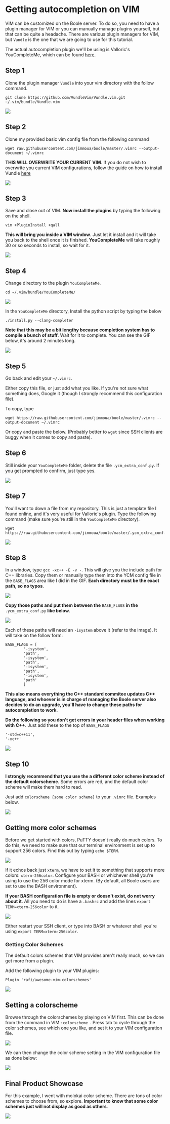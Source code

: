 # Getting autocompletion on VIM

VIM can be customized on the Boole server. To do so, you need to have a plugin
manager for VIM or you can manually manage plugins yourself, but that can be
quite a headache. There are various plugin managers for VIM, but `Vundle` is
the one that we are going to use for this tutorial.

The actual autocompletion plugin we'll be using is Valloric's YouCompleteMe,
which can be found [here](https://github.com/ycm-core/YouCompleteMe).

## Step 1

Clone the plugin manager `Vundle` into your vim directory with the follow
command.

```
git clone https://github.com/VundleVim/Vundle.vim.git ~/.vim/bundle/Vundle.vim
```

![](img/01.gif)

## Step 2

Clone my provided basic vim config file from the following command

```
wget raw.githubusercontent.com/jimmoua/boole/master/.vimrc --output-document ~/.vimrc
```

**THIS WILL OVERWRITE YOUR CURRENT VIM**. If you do not wish to overwrite you
current VIM configurations, follow the guide on how to install Vundle
[here](https://github.com/VundleVim/Vundle.vim)

![](img/02.gif)

## Step 3

Save and close out of VIM. **Now install the plugins** by typing the following
on the shell.

```
vim +PluginInstall +qall
```

**This will bring you inside a VIM window**. Just let it install and it will
take you back to the shell once it is finished. **YouCompleteMe** will take
roughly 30 or so seconds to install, so wait for it.

![](img/03.gif)

## Step 4

Change directory to the plugin `YouCompleteMe`.

```
cd ~/.vim/bundle/YouCompleteMe/
```

![](img/04.gif)

In the `YouCompleteMe` directory, Install the python script by typing the below

```
./install.py --clang-completer
```

**Note that this may be a bit lengthy because completion system has to compile
a bunch of stuff**. Wait for it to complete. You can see the GIF below, it's
around 2 minutes long.

![](img/05.gif)

## Step 5

Go back and edit your `~/.vimrc`.

Either copy this file, or just add what you like. If you're not sure what
something does, Google it (though I strongly recommend this configuration file).

To copy, type
```
wget https://raw.githubusercontent.com/jimmoua/boole/master/.vimrc --output-document ~/.vimrc
```

Or copy and paste the below. (Probably better to `wget` since SSH clients are
buggy when it comes to copy and paste).

## Step 6

Still inside your `YouCompleteMe` folder, delete the file `.ycm_extra_conf.py`.
If you get prompted to confirm, just type yes.

![](img/06.gif)

## Step 7

You'll want to down a file from my repository. This is just a template file I
found online, and it's very useful for Valloric's plugin. Type the following
command (make sure you're still in the `YouCompleteMe` directory).

```
wget https://raw.githubusercontent.com/jimmoua/boole/master/.ycm_extra_conf.py
```

![](img/07.gif)

## Step 8

In a window, type `gcc -xc++ -E -v -`. This will give you the include path for
C++ libraries. Copy them or manually type them into the YCM config file in the
`BASE_FLAGS` area like I did in the GIF. **Each directory must be the exact
path, so no typos**.

![](img/08.gif)

**Copy those paths and put them between the** `BASE_FLAGS` **in the**
`.ycm_extra_conf.py` **like below**.

![](img/09.png)

Each of these paths will need an `-isystem` above it (refer to the image). It
will take on the follow form:

```
BASE_FLAGS = [
        '-isystem',
        'path',
        '-isystem',
        'path',
        '-isystem',
        'path',
        '-isystem',
        'path'
        ]
```

**This also means everything the C++ standard commitee updates C++ language,
and whoever is in charge of managing the Boole server also decides to do an
upgrade, you'll have to change these paths for autocompletion to work**.


**Do the following so you don't get errors in your header files when working
with C++**. Just add these to the top of `BASE_FLAGS`

```
'-std=c++11',
'-xc++'
```

![](img/09.gif)

## Step 10

**I strongly recommend that you use the a different color scheme instead of the
default colorscheme**. Some errors are red, and the default color scheme will
make them hard to read.

Just add `colorscheme {some color scheme}` to your `.vimrc` file. Examples
below.

![](img/example.gif)

## Getting more color schemes

Before we get started with colors, PuTTY doesn't really do much colors. To do
this, we need to make sure that our terminal environment is set up to support
256 colors. Find this out by typing `echo $TERM`.

![](img/11.gif)

If it echos back just `xterm`, we have to set it to something that supports
more colors: `xterm-256color`. Configure your BASH or whichever shell you're
using to use the 256 color mode for xterm. (By default, all Boole users are set
to use the BASH environment).

**If your BASH configuration file is empty or doesn't exist, do not worry about
it**. All you need to do is have a `.bashrc` and add the lines
`export TERM=xterm-256color` to it.

![](img/12.gif)

Either restart your SSH client, or type into BASH or whatever shell you're
using `export TERM=xterm-256color`.


### Getting Color Schemes

The default colors schemes that VIM provides aren't really much, so we can get
more from a plugin.

Add the following plugin to your VIM plugins:

```
Plugin 'rafi/awesome-vim-colorschemes'
```
![](img/10.gif)

## Setting a colorscheme

Browse through the colorschemes by playing on VIM first. This can be done from
the command in VIM `:colorscheme `. Press tab to cycle through the color
schemes, see which one you like, and set it to your VIM configuration file.

![](img/13.gif)

We can then change the color scheme setting in the VIM configuration file as
done below:

![](img/14.gif)

## Final Product Showcase

For this example, I went with molokai color scheme. There are tons of color
schemes to choose from, so explore. **Important to know that some color schemes
just will not display as good as others**.

![](img/final.gif)
